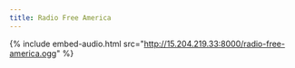 ```yaml
---
title: Radio Free America
---
```


{% include embed-audio.html src="http://15.204.219.33:8000/radio-free-america.ogg" %}